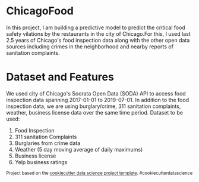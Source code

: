 ChicagoFood
===================

In this project, I am building a predictive model to predict the critical food safety vilations by the restaurants in the city of Chicago.For this, I used last 2.5 years of Chicago's food inspection data along with the other open data sources including crimes in the neighborhood and nearby reports of sanitation complaints.

Dataset and Features
=====================
We used city of Chicago's Socrata Open Data (SODA) API to access food inspection data spanning 2017-01-01 to 2019-07-01. In addition to the food inspection data, we are using burglary/crime, 311 sanitation complaints, weather, business license data over the same time period. Dataset to be used:

1. Food Inspection
2. 311 sanitation Complaints
3. Burglaries from crime data
4. Weather (5 day moving average of daily maximums)
5. Business license
6. Yelp business ratings


<p><small>Project based on the <a target="_blank" href="https://drivendata.github.io/cookiecutter-data-science/">cookiecutter data science project template</a>. #cookiecutterdatascience</small></p>
